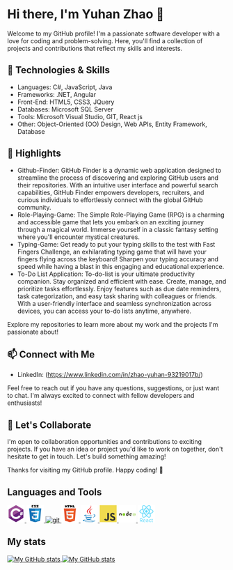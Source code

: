 # Hi there, I'm Yuhan Zhao 👋

Welcome to my GitHub profile! I'm a passionate software developer with a love for coding and problem-solving. Here, you'll find a collection of projects and contributions that reflect my skills and interests.

## 🔧 Technologies & Skills

- Languages: C#, JavaScript, Java
- Frameworks: .NET, Angular
- Front-End: HTML5, CSS3, JQuery
- Databases: Microsoft SQL Server
- Tools: Microsoft Visual Studio, GIT, React js
- Other: Object-Oriented (OO) Design, Web APIs, Entity Framework, Database

## 🌟 Highlights

- Github-Finder: GitHub Finder is a dynamic web application designed to streamline the process of discovering and exploring GitHub users and their repositories. With an intuitive user interface and powerful search capabilities, GitHub Finder empowers developers, recruiters, and curious individuals to effortlessly connect with the global GitHub community. 
- Role-Playing-Game: The Simple Role-Playing Game (RPG) is a charming and accessible game that lets you embark on an exciting journey through a magical world. Immerse yourself in a classic fantasy setting where you'll encounter mystical creatures.
- Typing-Game: Get ready to put your typing skills to the test with Fast Fingers Challenge, an exhilarating typing game that will have your fingers flying across the keyboard! Sharpen your typing accuracy and speed while having a blast in this engaging and educational experience.
- To-Do List Application: To-do-list is your ultimate productivity companion. Stay organized and efficient with ease. Create, manage, and prioritize tasks effortlessly. Enjoy features such as due date reminders, task categorization, and easy task sharing with colleagues or friends. With a user-friendly interface and seamless synchronization across devices, you can access your to-do lists anytime, anywhere. 

Explore my repositories to learn more about my work and the projects I'm passionate about!

## 📫 Connect with Me

- LinkedIn: (https://www.linkedin.com/in/zhao-yuhan-93219017b/)

Feel free to reach out if you have any questions, suggestions, or just want to chat. I'm always excited to connect with fellow developers and enthusiasts!

## 🚀 Let's Collaborate

I'm open to collaboration opportunities and contributions to exciting projects. If you have an idea or project you'd like to work on together, don't hesitate to get in touch. Let's build something amazing!

Thanks for visiting my GitHub profile. Happy coding! 🚀

## Languages and Tools
<p align="left"> <a href="https://www.w3schools.com/cs/" target="_blank" rel="noreferrer"> <img src="https://raw.githubusercontent.com/devicons/devicon/master/icons/csharp/csharp-original.svg" alt="csharp" width="40" height="40"/> </a> <a href="https://www.w3schools.com/css/" target="_blank" rel="noreferrer"> <img src="https://raw.githubusercontent.com/devicons/devicon/master/icons/css3/css3-original-wordmark.svg" alt="css3" width="40" height="40"/> </a> <a href="https://git-scm.com/" target="_blank" rel="noreferrer"> <img src="https://www.vectorlogo.zone/logos/git-scm/git-scm-icon.svg" alt="git" width="40" height="40"/> </a> <a href="https://www.w3.org/html/" target="_blank" rel="noreferrer"> <img src="https://raw.githubusercontent.com/devicons/devicon/master/icons/html5/html5-original-wordmark.svg" alt="html5" width="40" height="40"/> </a> <a href="https://www.java.com" target="_blank" rel="noreferrer"> <img src="https://raw.githubusercontent.com/devicons/devicon/master/icons/java/java-original.svg" alt="java" width="40" height="40"/> </a> <a href="https://developer.mozilla.org/en-US/docs/Web/JavaScript" target="_blank" rel="noreferrer"> <img src="https://raw.githubusercontent.com/devicons/devicon/master/icons/javascript/javascript-original.svg" alt="javascript" width="40" height="40"/> </a> <a href="https://nodejs.org" target="_blank" rel="noreferrer"> <img src="https://raw.githubusercontent.com/devicons/devicon/master/icons/nodejs/nodejs-original-wordmark.svg" alt="nodejs" width="40" height="40"/> </a> <a href="https://reactjs.org/" target="_blank" rel="noreferrer"> <img src="https://raw.githubusercontent.com/devicons/devicon/master/icons/react/react-original-wordmark.svg" alt="react" width="40" height="40"/> </a> </p>

## My stats

<a href="https://github.com/AdrianZhao">
  <img height="205px" align="center" src="https://github-readme-stats.vercel.app/api?username=AdrianZhao&theme=vue&show_icons=true" alt="My GitHub stats" />
</a>
<a href="https://github.com/AdrianZhao">
  <img align="center" src="https://github-readme-stats.vercel.app/api/top-langs/?username=AdrianZhao&theme=vue&hide=Ruby&show_icons=true&langs_count=3" alt="My 
  GitHub stats"/>
</a>
